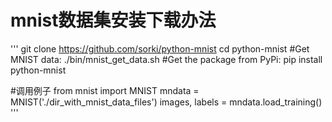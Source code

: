

# mnist数据集安装下载办法
'''
 git clone https://github.com/sorki/python-mnist
cd python-mnist
#Get MNIST data:
./bin/mnist_get_data.sh
#Get the package from PyPi:
pip install python-mnist


#调用例子
from mnist import MNIST
mndata = MNIST('./dir_with_mnist_data_files')
images, labels = mndata.load_training()
'''
